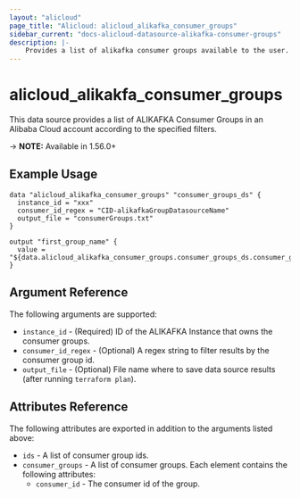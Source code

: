 ```yaml
---
layout: "alicloud"
page_title: "Alicloud: alicloud_alikafka_consumer_groups"
sidebar_current: "docs-alicloud-datasource-alikafka-consumer-groups"
description: |-
    Provides a list of alikafka consumer groups available to the user.
---
```


# alicloud\_alikakfa\_consumer\_groups

This data source provides a list of ALIKAFKA Consumer Groups in an Alibaba Cloud account according to the specified filters.

-> **NOTE:** Available in 1.56.0+

## Example Usage

```
data "alicloud_alikafka_consumer_groups" "consumer_groups_ds" {
  instance_id = "xxx"
  consumer_id_regex = "CID-alikafkaGroupDatasourceName"
  output_file = "consumerGroups.txt"
}

output "first_group_name" {
  value = "${data.alicloud_alikafka_consumer_groups.consumer_groups_ds.consumer_groups.0.consumer_id}"
}
```

## Argument Reference

The following arguments are supported:

* `instance_id` - (Required) ID of the ALIKAFKA Instance that owns the consumer groups.
* `consumer_id_regex` - (Optional) A regex string to filter results by the consumer group id. 
* `output_file` - (Optional) File name where to save data source results (after running `terraform plan`).

## Attributes Reference

The following attributes are exported in addition to the arguments listed above:

* `ids` - A list of consumer group ids.
* `consumer_groups` - A list of consumer groups. Each element contains the following attributes:
  * `consumer_id` - The consumer id of the group.